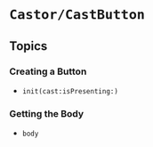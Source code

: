# ``Castor/CastButton``

## Topics

### Creating a Button

- ``init(cast:isPresenting:)``

### Getting the Body

- ``body``
